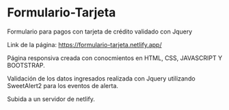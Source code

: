 # Formulario-Tarjeta
Formulario para pagos con tarjeta de crédito validado con Jquery

Link de la página: https://formulario-tarjeta.netlify.app/

Página responsiva creada con conocmientos en HTML, CSS, JAVASCRIPT Y BOOTSTRAP.

Validación de los datos ingresados realizada con Jquery utilizando SweetAlert2 para los eventos de alerta.

Subida a un servidor de netlify.
